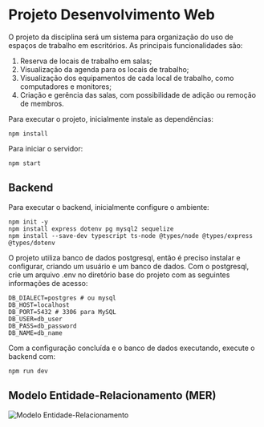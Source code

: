 # Projeto Desenvolvimento Web

O projeto da disciplina será um sistema para organização do uso de espaços de trabalho em escritórios. As principais funcionalidades são:
1) Reserva de locais de trabalho em salas;
2) Visualização da agenda para os locais de trabalho;
3) Visualização dos equipamentos de cada local de trabalho, como computadores e monitores;
4) Criação e gerência das salas, com possibilidade de adição ou remoção de membros.

Para executar o projeto, inicialmente instale as dependências:

```
npm install
```

Para iniciar o servidor:

```
npm start
```

## Backend

Para executar o backend, inicialmente configure o ambiente:

```
npm init -y
npm install express dotenv pg mysql2 sequelize
npm install --save-dev typescript ts-node @types/node @types/express
@types/dotenv
```

O projeto utiliza banco de dados postgresql, então é preciso instalar e configurar, criando um usuário e um banco de dados. Com o postgresql, crie um arquivo .env no diretório base do projeto com as seguintes informações de acesso:

```
DB_DIALECT=postgres # ou mysql
DB_HOST=localhost
DB_PORT=5432 # 3306 para MySQL
DB_USER=db_user
DB_PASS=db_password
DB_NAME=db_name
```

Com a configuração concluída e o banco de dados executando, execute o backend com:

```
npm run dev
```

## Modelo Entidade-Relacionamento (MER)

![Modelo Entidade-Relacionamento](assets/sentai_modelagem.jpg)